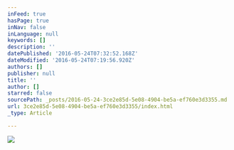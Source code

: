```yaml
---
inFeed: true
hasPage: true
inNav: false
inLanguage: null
keywords: []
description: ''
datePublished: '2016-05-24T07:32:52.168Z'
dateModified: '2016-05-24T07:19:56.920Z'
authors: []
publisher: null
title: ''
author: []
starred: false
sourcePath: _posts/2016-05-24-3ce2e85d-5e08-4904-be5a-ef760e3d3355.md
url: 3ce2e85d-5e08-4904-be5a-ef760e3d3355/index.html
_type: Article

---
```

![](https://the-grid-user-content.s3-us-west-2.amazonaws.com/40baa1b7-ee02-44a3-8540-032608fd2dd1.jpg)